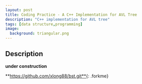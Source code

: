 ```yaml
---
layout: post
title: Coding Practice - A C++ Implementation for AVL Tree
description: "C++ implementation for AVL tree"
tags: [data structure,programming]
image:
  background: triangular.png
---
```


## Description

**under construction**

**https://github.com/xlong88/bst.git**{: .forkme}